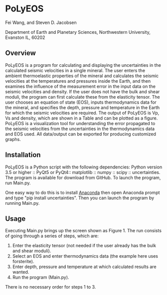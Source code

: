 
# **PoLyEOS**


Fei Wang, and Steven D. Jacobsen

Department of Earth and Planetary Sciences, Northwestern University, Evanston IL, 60202

## **Overview**

PoLyEOS is a program for calculating and displaying the uncertainties in the calculated seismic velocities in a single mineral. The user enters the ambient thermoelastic properties of the mineral and calculates the seismic velocities at the temperatures and pressures inside the Earth, and then examines the influence of the measurement error in the input data on the seismic velocities and density. If the user does not have the bulk and shear moduli, the program can first calculate these from the elasticity tensor. The user chooses an equation of state (EOS), inputs thermodynamics data for the mineral, and specifies the depth, pressure and temperature in the Earth for which the seismic velocities are required. The output of PoLyEOS is Vp, Vs and density, which are shown in a Table and can be plotted as a figure. PoLyEOS is a visualization tool for understanding the error propagated to the seismic velocities from the uncertainties in the thermodynamics data and EOS used. All data/output can be exported for producing customized graphs. 

## **Installation**

PoLyEOS is a Python script with the following dependencies:
Python version 3.5 or higher :: PyQt5 or PyQt4:: matplotlib :: numpy :: scipy :: uncertainties. 
The program is available for download from GitHub. To launch the program, run Main.py. 

One easy way to do this is to install [Anaconda](https://www.anaconda.com/download/) then open Anaconda prompt and type "pip install uncertainties". Then you can launch the program by running Main.py. 

## **Usage**
Executing Main.py brings up the screen shown as Figure 1.
The run consists of going through a series of steps, which are:
1.	Enter the elasticity tensor (not needed if the user already has the bulk and shear moduli).
2.	Select an EOS and enter thermodynamics data (the example here uses forsterite).
3.	Enter depth, pressure and temperature at which calculated results are wanted. 
4.	Run the program (Main.py).

There is no necessary order for steps 1 to 3.
